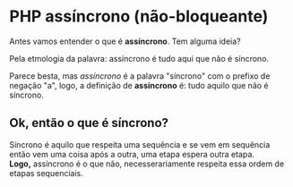 # PHP assíncrono (não-bloqueante)

Antes vamos entender o que é **assíncrono**. Tem alguma ideia?

Pela etmologia da palavra: assíncrono é tudo aqui que não é síncrono.

Parece besta, mas *assíncrono* é a palavra "síncrono" com o prefixo de negação "a", logo, a definição de **assíncrono** é: tudo aquilo que não é síncrono.

## Ok, então o que é síncrono?

Síncrono é aquilo que respeita uma sequência e se vem em sequência então vem uma coisa após a outra, uma etapa espera outra etapa.<br>
**Logo,** assíncrono é o que não, necesserariamente respeita essa ordem de etapas sequenciais.
